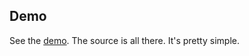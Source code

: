 Demo
----

See the [demo](http://micha.github.com/jquery-eip/). The source is all
there. It's pretty simple.
